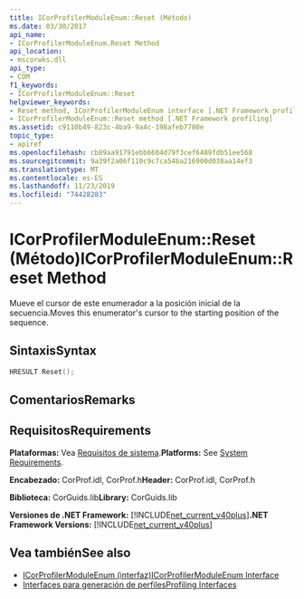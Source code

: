 ```yaml
---
title: ICorProfilerModuleEnum::Reset (Método)
ms.date: 03/30/2017
api_name:
- ICorProfilerModuleEnum.Reset Method
api_location:
- mscorwks.dll
api_type:
- COM
f1_keywords:
- ICorProfilerModuleEnum::Reset
helpviewer_keywords:
- Reset method, ICorProfilerModuleEnum interface [.NET Framework profiling]
- ICorProfilerModuleEnum::Reset method [.NET Framework profiling]
ms.assetid: c9110b49-823c-4ba9-9a4c-198afeb7780e
topic_type:
- apiref
ms.openlocfilehash: cb89aa91791ebb6604d79f3cef6489fdb51ee568
ms.sourcegitcommit: 9a39f2a06f110c9c7ca54ba216900d038aa14ef3
ms.translationtype: MT
ms.contentlocale: es-ES
ms.lasthandoff: 11/23/2019
ms.locfileid: "74428283"
---
```

# <a name="icorprofilermoduleenumreset-method"></a><span data-ttu-id="4ce2c-102">ICorProfilerModuleEnum::Reset (Método)</span><span class="sxs-lookup"><span data-stu-id="4ce2c-102">ICorProfilerModuleEnum::Reset Method</span></span>
<span data-ttu-id="4ce2c-103">Mueve el cursor de este enumerador a la posición inicial de la secuencia.</span><span class="sxs-lookup"><span data-stu-id="4ce2c-103">Moves this enumerator's cursor to the starting position of the sequence.</span></span>  
  
## <a name="syntax"></a><span data-ttu-id="4ce2c-104">Sintaxis</span><span class="sxs-lookup"><span data-stu-id="4ce2c-104">Syntax</span></span>  
  
```cpp  
HRESULT Reset();  
```  
  
## <a name="remarks"></a><span data-ttu-id="4ce2c-105">Comentarios</span><span class="sxs-lookup"><span data-stu-id="4ce2c-105">Remarks</span></span>  
  
## <a name="requirements"></a><span data-ttu-id="4ce2c-106">Requisitos</span><span class="sxs-lookup"><span data-stu-id="4ce2c-106">Requirements</span></span>  
 <span data-ttu-id="4ce2c-107">**Plataformas:** Vea [Requisitos de sistema](../../../../docs/framework/get-started/system-requirements.md).</span><span class="sxs-lookup"><span data-stu-id="4ce2c-107">**Platforms:** See [System Requirements](../../../../docs/framework/get-started/system-requirements.md).</span></span>  
  
 <span data-ttu-id="4ce2c-108">**Encabezado:** CorProf.idl, CorProf.h</span><span class="sxs-lookup"><span data-stu-id="4ce2c-108">**Header:** CorProf.idl, CorProf.h</span></span>  
  
 <span data-ttu-id="4ce2c-109">**Biblioteca:** CorGuids.lib</span><span class="sxs-lookup"><span data-stu-id="4ce2c-109">**Library:** CorGuids.lib</span></span>  
  
 <span data-ttu-id="4ce2c-110">**Versiones de .NET Framework:** [!INCLUDE[net_current_v40plus](../../../../includes/net-current-v40plus-md.md)]</span><span class="sxs-lookup"><span data-stu-id="4ce2c-110">**.NET Framework Versions:** [!INCLUDE[net_current_v40plus](../../../../includes/net-current-v40plus-md.md)]</span></span>  
  
## <a name="see-also"></a><span data-ttu-id="4ce2c-111">Vea también</span><span class="sxs-lookup"><span data-stu-id="4ce2c-111">See also</span></span>

- [<span data-ttu-id="4ce2c-112">ICorProfilerModuleEnum (interfaz)</span><span class="sxs-lookup"><span data-stu-id="4ce2c-112">ICorProfilerModuleEnum Interface</span></span>](../../../../docs/framework/unmanaged-api/profiling/icorprofilermoduleenum-interface.md)
- [<span data-ttu-id="4ce2c-113">Interfaces para generación de perfiles</span><span class="sxs-lookup"><span data-stu-id="4ce2c-113">Profiling Interfaces</span></span>](../../../../docs/framework/unmanaged-api/profiling/profiling-interfaces.md)
